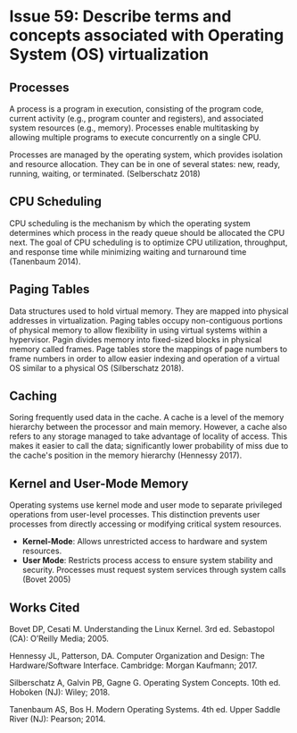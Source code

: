 # Issue 59: Describe terms and concepts associated with Operating System (OS) virtualization

## Processes
A process is a program in execution, consisting of the program code, current activity (e.g., program counter and registers), and associated system resources (e.g., memory). Processes enable multitasking by allowing multiple programs to execute concurrently on a single CPU.

Processes are managed by the operating system, which provides isolation and resource allocation. They can be in one of several states: new, ready, running, waiting, or terminated.
(Selberschatz 2018)

## CPU Scheduling
CPU scheduling is the mechanism by which the operating system determines which process in the ready queue should be allocated the CPU next. The goal of CPU scheduling is to optimize CPU utilization, throughput, and response time while minimizing waiting and turnaround time (Tanenbaum 2014).

## Paging Tables
Data structures used to hold virtual memory. They are mapped into physical addresses in virtualization. Paging tables occupy non-contiguous portions of physical memory to allow flexibility in using virtual systems within a hypervisor. Pagin divides memory into fixed-sized blocks in physical memory called frames. Page tables store the mappings of page numbers to frame numbers in order to allow easier indexing and operation of a virtual OS similar to a physical OS (Silberschatz 2018).   

## Caching
Soring frequently used data in the cache. A cache is a level of the memory hierarchy between the processor and main memory. However, a cache also refers to any storage managed to take advantage of locality of access. This makes it easier to call the data; significantly lower probability of miss due to the cache's position in the memory hierarchy (Hennessy 2017).   

## Kernel and User-Mode Memory
Operating systems use kernel mode and user mode to separate privileged operations from user-level processes. This distinction prevents user processes from directly accessing or modifying critical system resources.
- **Kernel-Mode**: Allows unrestricted access to hardware and system resources.
- **User Mode**: Restricts process access to ensure system stability and security. Processes must request system services through system calls
(Bovet 2005)

## Works Cited
Bovet DP, Cesati M. Understanding the Linux Kernel. 3rd ed. Sebastopol (CA): O’Reilly Media; 2005.

Hennessy JL, Patterson, DA. Computer Organization and Design: The Hardware/Software Interface. Cambridge: Morgan Kaufmann; 2017.

Silberschatz A, Galvin PB, Gagne G. Operating System Concepts. 10th ed. Hoboken (NJ): Wiley; 2018.

Tanenbaum AS, Bos H. Modern Operating Systems. 4th ed. Upper Saddle River (NJ): Pearson; 2014.